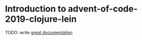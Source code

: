 # Introduction to advent-of-code-2019-clojure-lein

TODO: write [great documentation](http://jacobian.org/writing/what-to-write/)
